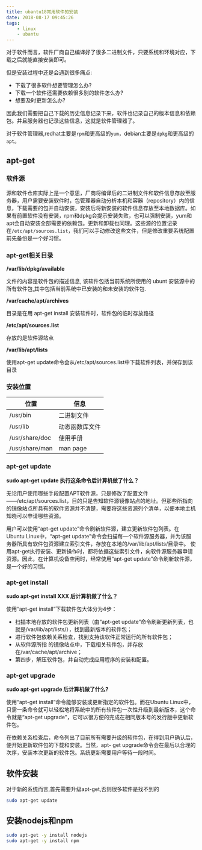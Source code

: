 ```yaml
---
title: ubantu18常用软件的安装
date: 2018-08-17 09:45:26
tags:
    - linux
    - ubantu
---
```


对于软件而言，软件厂商自己编译好了很多二进制文件，只要系统和环境对应，下载之后就能直接安装即可。

但是安装过程中还是会遇到很多痛点:

* 下载了很多软件想要管理怎么办?
* 下载一个软件还需要依赖很多别的软件怎么办?
* 想要及时更新怎么办?

因此我们需要把自己下载的历史信息记录下来，软件也记录自己的版本信息和依赖包。并且服务器也记录这些信息，这就是软件管理器了。

对于软件管理器,redhat主要是`rpm`和更高级的`yum`，debian主要是`dpkg`和更高级的`apt`。

<!--more-->

## apt-get

### 软件源

源和软件仓库实际上是一个意思，厂商将编译后的二进制文件和软件信息存放至服务器，用户需要安装软件时，包管理器自动分析本机和容器（repository）内的信息，下载需要的包并自动安装，安装后将新安装的软件信息存放至本地数据库。如果有前置软件没有安装，rpm和dpkg会提示安装失败，也可以强制安装，yum和apt会自动安装全部需要的依赖包。更新和卸载也同理。这些源的位置记录在`/etc/apt/sources.list`，我们可以手动修改这些文件，但是修改重要系统配置前先备份是一个好习惯。

### apt-get相关目录

**/var/lib/dpkg/available**

文件的内容是软件包的描述信息, 该软件包括当前系统所使用的 ubunt 安装源中的所有软件包,其中包括当前系统中已安装的和未安装的软件包.

**/var/cache/apt/archives**

目录是在用 apt-get install 安装软件时，软件包的临时存放路径

**/etc/apt/sources.list**

存放的是软件源站点

**/var/lib/apt/lists**

使用apt-get update命令会从/etc/apt/sources.list中下载软件列表，并保存到该目录

### 安装位置

|      位置      |      信息      |
|----------------|----------------|
| /usr/bin       | 二进制文件     |
| /usr/lib       | 动态函数库文件 |
| /usr/share/doc | 使用手册       |
| /usr/share/man | man page       |


### apt-get update

**sudo apt-get update 执行这条命令后计算机做了什么？**

无论用户使用哪些手段配置APT软件源，只是修改了配置文件——/etc/apt/sources.list，目的只是告知软件源镜像站点的地址。但那些所指向的镜像站点所具有的软件资源并不清楚，需要将这些资源列个清单，以便本地主机知晓可以申请哪些资源。

用户可以使用“apt-get update”命令刷新软件源，建立更新软件包列表。在Ubuntu Linux中，“apt-get update”命令会扫描每一个软件源服务器，并为该服务器所具有软件包资源建立索引文件，存放在本地的/var/lib/apt/lists/目录中。 使用apt-get执行安装、更新操作时，都将依据这些索引文件，向软件源服务器申请资源。因此，在计算机设备空闲时，经常使用“apt-get update”命令刷新软件源，是一个好的习惯。

### apt-get install

**sudo apt-get install XXX 后计算机做了什么？**

使用“apt-get install”下载软件包大体分为4步：

* 扫描本地存放的软件包更新列表（由“apt-get update”命令刷新更新列表，也就是/var/lib/apt/lists/），找到最新版本的软件包；
* 进行软件包依赖关系检查，找到支持该软件正常运行的所有软件包；
* 从软件源所指 的镜像站点中，下载相关软件包，并存放在/var/cache/apt/archive；
* 第四步，解压软件包，并自动完成应用程序的安装和配置。

### apt-get upgrade

**sudo apt-get upgrade 后计算机做了什么?**

使用“apt-get install”命令能够安装或更新指定的软件包。而在Ubuntu Linux中，只需一条命令就可以轻松地将系统中的所有软件包一次性升级到最新版本，这个命令就是“apt-get upgrade”，它可以很方便的完成在相同版本号的发行版中更新软件包。

在依赖关系检查后，命令列出了目前所有需要升级的软件包，在得到用户确认后，便开始更新软件包的下载和安装。当然，apt- get upgrade命令会在最后以合理的次序，安装本次更新的软件包。系统更新需要用户等待一段时间。

## 软件安装

对于新的系统而言,首先需要升级apt-get,否则很多软件是找不到的

```bash
sudo apt-get update
```

## 安装nodejs和npm

```bash
sudo apt-get -y install nodejs
sudo apt-get -y install npm
```

